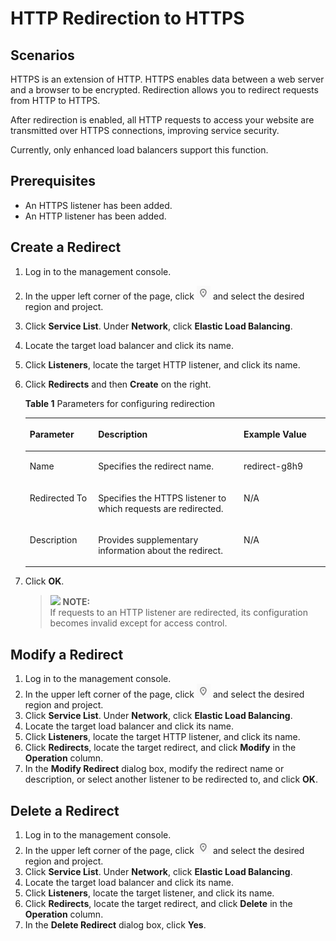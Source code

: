 # HTTP Redirection to HTTPS<a name="EN-US_TOPIC_0138592367"></a>

## Scenarios<a name="section10243515132111"></a>

HTTPS is an extension of HTTP. HTTPS enables data between a web server and a browser to be encrypted. Redirection allows you to redirect requests from HTTP to HTTPS.

After redirection is enabled, all HTTP requests to access your website are transmitted over HTTPS connections, improving service security.

Currently, only enhanced load balancers support this function.

## Prerequisites<a name="section87044214500"></a>

-   An HTTPS listener has been added.
-   An HTTP listener has been added.

## Create a Redirect<a name="section0460104412272"></a>

1.  Log in to the management console.
2.  In the upper left corner of the page, click  ![](figures/icon-region.png)  and select the desired region and project.
3.  Click  **Service List**. Under  **Network**, click  **Elastic Load Balancing**.
4.  Locate the target load balancer and click its name.
5.  Click  **Listeners**, locate the target HTTP listener, and click its name.
6.  Click  **Redirects**  and then  **Create**  on the right.

    **Table  1**  Parameters for configuring redirection

    <a name="table5765638104311"></a>
    <table><thead align="left"><tr id="row16766173884314"><th class="cellrowborder" valign="top" width="22.772277227722775%" id="mcps1.2.4.1.1"><p id="p16337205034318"><a name="p16337205034318"></a><a name="p16337205034318"></a><strong id="b129781819155518"><a name="b129781819155518"></a><a name="b129781819155518"></a>Parameter</strong></p>
    </th>
    <th class="cellrowborder" valign="top" width="48.51485148514851%" id="mcps1.2.4.1.2"><p id="p2033814509436"><a name="p2033814509436"></a><a name="p2033814509436"></a><strong id="b8423527061772"><a name="b8423527061772"></a><a name="b8423527061772"></a>Description</strong></p>
    </th>
    <th class="cellrowborder" valign="top" width="28.71287128712871%" id="mcps1.2.4.1.3"><p id="p9339165064318"><a name="p9339165064318"></a><a name="p9339165064318"></a><strong id="b842352706194150"><a name="b842352706194150"></a><a name="b842352706194150"></a>Example Value</strong></p>
    </th>
    </tr>
    </thead>
    <tbody><tr id="row37661383435"><td class="cellrowborder" valign="top" width="22.772277227722775%" headers="mcps1.2.4.1.1 "><p id="p133414501436"><a name="p133414501436"></a><a name="p133414501436"></a>Name</p>
    </td>
    <td class="cellrowborder" valign="top" width="48.51485148514851%" headers="mcps1.2.4.1.2 "><p id="p73421750174316"><a name="p73421750174316"></a><a name="p73421750174316"></a>Specifies the redirect name.</p>
    </td>
    <td class="cellrowborder" valign="top" width="28.71287128712871%" headers="mcps1.2.4.1.3 "><p id="p143171818484"><a name="p143171818484"></a><a name="p143171818484"></a>redirect-g8h9</p>
    </td>
    </tr>
    <tr id="row9766113813431"><td class="cellrowborder" valign="top" width="22.772277227722775%" headers="mcps1.2.4.1.1 "><p id="p19345250184318"><a name="p19345250184318"></a><a name="p19345250184318"></a>Redirected To</p>
    </td>
    <td class="cellrowborder" valign="top" width="48.51485148514851%" headers="mcps1.2.4.1.2 "><p id="p3347150204315"><a name="p3347150204315"></a><a name="p3347150204315"></a>Specifies the HTTPS listener to which requests are redirected.</p>
    </td>
    <td class="cellrowborder" valign="top" width="28.71287128712871%" headers="mcps1.2.4.1.3 "><p id="p85582571488"><a name="p85582571488"></a><a name="p85582571488"></a>N/A</p>
    </td>
    </tr>
    <tr id="row1176663812438"><td class="cellrowborder" valign="top" width="22.772277227722775%" headers="mcps1.2.4.1.1 "><p id="p16350450104312"><a name="p16350450104312"></a><a name="p16350450104312"></a>Description</p>
    </td>
    <td class="cellrowborder" valign="top" width="48.51485148514851%" headers="mcps1.2.4.1.2 "><p id="p935219504434"><a name="p935219504434"></a><a name="p935219504434"></a>Provides supplementary information about the redirect.</p>
    </td>
    <td class="cellrowborder" valign="top" width="28.71287128712871%" headers="mcps1.2.4.1.3 "><p id="p9352155014316"><a name="p9352155014316"></a><a name="p9352155014316"></a>N/A</p>
    </td>
    </tr>
    </tbody>
    </table>

7.  Click  **OK**.

    >![](/images/icon-note.gif) **NOTE:**   
    >If requests to an HTTP listener are redirected, its configuration becomes invalid except for access control.  


## Modify a Redirect<a name="section143162510568"></a>

1.  Log in to the management console.
2.  In the upper left corner of the page, click  ![](figures/icon-region.png)  and select the desired region and project.
3.  Click  **Service List**. Under  **Network**, click  **Elastic Load Balancing**.
4.  Locate the target load balancer and click its name.
5.  Click  **Listeners**, locate the target HTTP listener, and click its name.
6.  Click  **Redirects**, locate the target redirect, and click  **Modify**  in the  **Operation**  column.
7.  In the  **Modify Redirect**  dialog box, modify the redirect name or description, or select another listener to be redirected to, and click  **OK**.

## Delete a Redirect<a name="section4978153735217"></a>

1.  Log in to the management console.
2.  In the upper left corner of the page, click  ![](figures/icon-region.png)  and select the desired region and project.
3.  Click  **Service List**. Under  **Network**, click  **Elastic Load Balancing**.
4.  Locate the target load balancer and click its name.
5.  Click  **Listeners**, locate the target listener, and click its name.
6.  Click  **Redirects**, locate the target redirect, and click  **Delete**  in the  **Operation**  column.
7.  In the  **Delete Redirect**  dialog box, click  **Yes**.

